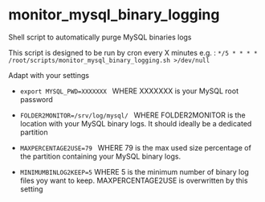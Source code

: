 # monitor_mysql_binary_logging
Shell script to automatically purge MySQL binaries logs

This script is designed to be run by cron every X minutes
e.g. :
`*/5 * * * * /root/scripts/monitor_mysql_binary_logging.sh >/dev/null`

Adapt with your settings

- `export MYSQL_PWD=XXXXXXX
`
WHERE XXXXXXX is your MySQL root password

- `FOLDER2MONITOR=/srv/log/mysql/
`
WHERE FOLDER2MONITOR is the location with your MySQL binary logs. It should ideally be a dedicated partition

- `MAXPERCENTAGE2USE=79
` WHERE 79 is the max used size percentage of the partition containing your MySQL binary logs.

- `MINIMUMBINLOG2KEEP=5`
WHERE 5 is the minimum number of binary log files yoy want to keep. MAXPERCENTAGE2USE is overwritten by this setting
